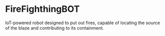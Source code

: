 # FireFighthingBOT
IoT-powered robot designed to put out fires, capable of locating the source of the blaze and contributing to its containment.
